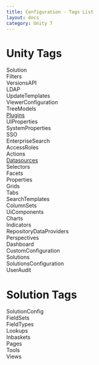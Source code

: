 ```yaml
---
title: Configuration - Tags List
layout: docs
category: Unity 7
---
```

# Unity Tags

Solution    
Filters    
VersionsAPI    
LDAP    
UpdateTemplates    
ViewerConfiguration    
TreeModels    
[Plugins](tags-list/plugins-tag.md)    
UIProperties    
SystemProperties    
SSO  
EnterpriseSearch    
AccessRoles  
Actions    
[Datasources](tags-list/datasources-tag.md)  
Selectors    
Facets  
Properties   
Grids    
Tabs    
SearchTemplates    
ColumnSets    
UiComponents  
Charts  
Indicators  
RepositoryDataProviders    
Perspectives    
Dashboard      
CustomConfiguration    
Solutions    
SolutionsConfiguration    
UserAudit  

# Solution Tags

SolutionConfig    
FieldSets    
FieldTypes    
Lookups  
Inbaskets    
Pages    
Tools    
Views  

